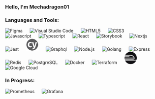 ### Hello, I'm Mechadragon01

### Languages and Tools:

<p align="left">
<img alt="Figma" width="40px" src="https://cdn.jsdelivr.net/gh/devicons/devicon/icons/figma/figma-original.svg"  style="padding-right:20px;"/>
<img alt="Visual Studio Code" width="40px" src="https://cdn.jsdelivr.net/gh/devicons/devicon/icons/vscode/vscode-original.svg" style="padding-right:20px;"/>
<img alt="HTML5" width="40px" src="https://cdn.jsdelivr.net/gh/devicons/devicon/icons/html5/html5-original.svg" style="padding-right:20px;"/>
<img alt="CSS3" width="40px" src="https://cdn.jsdelivr.net/gh/devicons/devicon/icons/css3/css3-original.svg" style="padding-right:20px;"/>
<img alt="Javascript" width="40px" src="https://cdn.jsdelivr.net/gh/devicons/devicon/icons/javascript/javascript-original.svg"  style="padding-right:20px;"/>
<img alt="Typescript" width="40px" src="https://cdn.jsdelivr.net/gh/devicons/devicon/icons/typescript/typescript-original.svg"  style="padding-right:20px;"/>
<img alt="React" width="40px"src="https://cdn.jsdelivr.net/gh/devicons/devicon/icons/react/react-original.svg" style="padding-right:20px;"/>
<img alt="Storybook" width="40px" src="https://cdn.jsdelivr.net/gh/devicons/devicon/icons/storybook/storybook-original.svg" style="padding-right:20px;"/>
<img alt="Nextjs" width="40px" src="https://cdn.jsdelivr.net/gh/devicons/devicon/icons/nextjs/nextjs-original.svg#gh-light-mode-only"  style="padding-right:20px;"/>
 <img alt="Jest" width="40px" src="https://cdn.jsdelivr.net/gh/devicons/devicon/icons/jest/jest-plain.svg" style="padding-right:20px;"/>
<img alt="Cypress" width="40px" src="./images/cypress-logo.svg"  style="padding-right:20px;"/>
 
<img alt="Graphql" width="40px" src="https://cdn.jsdelivr.net/gh/devicons/devicon/icons/graphql/graphql-plain.svg"  style="padding-right:20px;"/>
<img alt="Node.js" width="40px" src="https://cdn.jsdelivr.net/gh/devicons/devicon/icons/nodejs/nodejs-original.svg"  style="padding-right:20px;"/>
<img alt="Golang" width="40px" src="https://cdn.jsdelivr.net/gh/devicons/devicon/icons/go/go-original-wordmark.svg"  style="padding-right:20px;"/>

<picture >
  <source media="(prefers-color-scheme: light)" srcset="https://cdn.jsdelivr.net/gh/devicons/devicon/icons/express/express-original.svg">
  <img width="40px" alt="Express" src="https://cdn.jsdelivr.net/gh/devicons/devicon/icons/express/express-original.svg" style="padding-right:20px;">
</picture>

<img alt="Redis" width="40px" src="https://cdn.jsdelivr.net/gh/devicons/devicon/icons/redis/redis-original.svg"  style="padding-right:20px;"/>
<img alt="PostgreSQL" width="40px" src="https://cdn.jsdelivr.net/gh/devicons/devicon/icons/postgresql/postgresql-original.svg"  style="padding-right:20px;"/>
<img alt="Docker" width="40px" src="https://cdn.jsdelivr.net/gh/devicons/devicon/icons/docker/docker-original.svg"  style="padding-right:20px;"/>
<img alt="Terraform" width="40px" src="https://cdn.jsdelivr.net/gh/devicons/devicon/icons/terraform/terraform-original.svg"  style="padding-right:20px;"/>
<img alt="Railway" width="40px" src="./images/railway.svg#gh-light-mode-only"  style="padding-right:20px;"/>
<img alt="Google Cloud" width="40px" src="https://cdn.jsdelivr.net/gh/devicons/devicon/icons/googlecloud/googlecloud-original.svg"  style="padding-right:20px;"/>
</p>

### In Progress:

<p align="left">
<img alt="Prometheus" width="40px" src="https://cdn.jsdelivr.net/gh/devicons/devicon/icons/prometheus/prometheus-original.svg"  style="padding-right:20px;"/>
<img alt="Grafana" width="40px" src="https://cdn.jsdelivr.net/gh/devicons/devicon/icons/grafana/grafana-original.svg"  style="padding-right:20px;"/>
</p>
